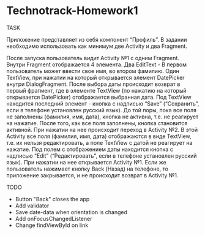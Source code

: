 # Technotrack-Homework1
TASK
<p>Приложение представляет из себя компонент “Профиль”. В задании необходимо использовать как минимум две Activity и два Fragment.

После запуска пользователь видит Activity №1 с одним Fragment. Внутри Fragment отображается 4 элемента. Два EditText - В первом пользователь может ввести свое имя, во втором фамилию. Один TextView, при нажатии на который открывается элемент DatePicker внутри DialogFragment. После выбора даты происходит возврат в первый фрагмент, где в элементе TextView (по нажатию на который открывается DatePicker) отображается выбранная дата. Под TextView находится последний элемент - кнопка с надписью “Save” (“Сохранить”, если в телефоне установлен русский язык). До той поры, пока все поля не заполнены (фамилия, имя, дата), кнопка не активна, т.е. не реагирует на нажатие. После того, как все поля заполнены, кнопка становится активной. При нажатии на нее происходит переход в Activity №2. В этой Activity все поля (фамилия, имя, дата) отображаются в виде TextView, т.е. их нельзя редактировать, а поле TextView с датой не реагирует на нажатие. Под полем с отображением даты находится кнопка с надписью “Edit” (“Редактировать”, если в телефоне установлен русский язык). При нажатии на нее открывается Activity №1. Если же пользователь нажимает кнопку Back (Назад) на телефоне, то приложение закрывается, и не происходит возврат в Activity №1.

TODO
- Button "Back" closes the app
- Add validator
- Save date-data when orientation is changed
- Add onFocusChangedListener
- Change findViewById on link



